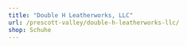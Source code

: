 ```yaml
---
title: "Double H Leatherworks, LLC"
url: /prescott-valley/double-h-leatherworks-llc/
shop: Schuhe
---
```

